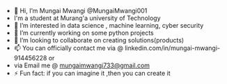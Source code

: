 - 👋 Hi, I’m Mungai Mwangi @MungaiMwangi001
- I'm a student at Murang'a university of Technology
- 👀 I’m interested in data science , machine learning, cyber security
- 🌱 I’m currently working on some python projects
- 💞️ I’m looking to collaborate on  creating  solutions(products)
- 📫 You can officially contact me via  @ linkedin.com/in/mungai-mwangi-914456228 or
- via Email me  @ mungaimwangi733@gmail.com
- ⚡ Fun fact: if you can imagine it ,then you can create it 

<!---
MungaiMwangi001/MungaiMwangi001 is a ✨ special ✨ repository because its `README.md` (this file) appears on your GitHub profile.
You can click the Preview link to take a look at your changes.
--->
